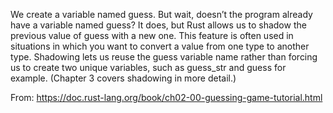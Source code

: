 We create a variable named guess. But wait, doesn’t the program already have a variable named guess? It does, but Rust allows us to shadow the previous value of guess with a new one. This feature is often used in situations in which you want to convert a value from one type to another type. Shadowing lets us reuse the guess variable name rather than forcing us to create two unique variables, such as guess_str and guess for example. (Chapter 3 covers shadowing in more detail.)

From: https://doc.rust-lang.org/book/ch02-00-guessing-game-tutorial.html
